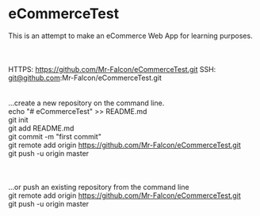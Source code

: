 # eCommerceTest
This is an attempt to make an eCommerce Web App for learning purposes. <br />
<br />
<br />
<br />
HTTPS:  https://github.com/Mr-Falcon/eCommerceTest.git
SSH:    git@github.com:Mr-Falcon/eCommerceTest.git
<br />
<br />
<br />
…create a new repository on the command line. <br />
echo "# eCommerceTest" >> README.md <br />
  git init <br />
  git add README.md <br />
  git commit -m "first commit" <br />
  git remote add origin https://github.com/Mr-Falcon/eCommerceTest.git <br />
  git push -u origin master <br />
<br />
<br />
<br />
…or push an existing repository from the command line <br />
  git remote add origin https://github.com/Mr-Falcon/eCommerceTest.git <br />
  git push -u origin master
